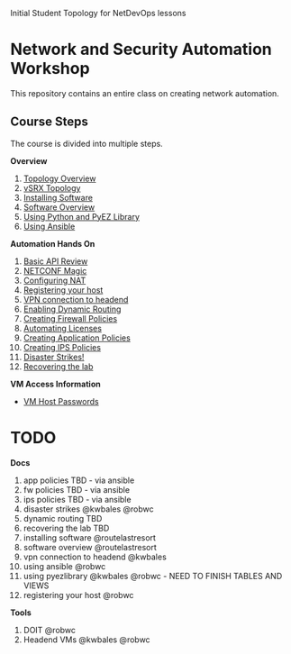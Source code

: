 Initial Student Topology for NetDevOps lessons

Network and Security Automation Workshop
========================================

This repository contains an entire class on creating network automation.

Course Steps
------------

The course is divided into multiple steps.

**Overview**

1.	[Topology Overview](https://github.com/JNPRAutomate/JNPRAutomateDemo-Student/blob/master/docs/topologyoverview.md)
2.	[vSRX Topology](https://github.com/JNPRAutomate/JNPRAutomateDemo-Student/blob/master/docs/vsrxconfiguration.md)
3.	[Installing Software](https://github.com/JNPRAutomate/JNPRAutomateDemo-Student/blob/master/docs/installingsoftware.md)
4.	[Software Overview](https://github.com/JNPRAutomate/JNPRAutomateDemo-Student/blob/master/docs/softwareoverview.md)
5.	[Using Python and PyEZ Library](https://github.com/JNPRAutomate/JNPRAutomateDemo-Student/blob/master/docs/usingpyezlibrary.md)
6.	[Using Ansible](https://github.com/JNPRAutomate/JNPRAutomateDemo-Student/blob/master/docs/usingansible.md)

**Automation Hands On**

1.	[Basic API Review](https://github.com/JNPRAutomate/JNPRAutomateDemo-Student/blob/master/docs/basicapireview.md)
2.	[NETCONF Magic](https://github.com/JNPRAutomate/JNPRAutomateDemo-Student/blob/master/docs/netconfmagic.md)
3.	[Configuring NAT](https://github.com/JNPRAutomate/JNPRAutomateDemo-Student/blob/master/docs/configuringnat.md)
4.	[Registering your host](https://github.com/JNPRAutomate/JNPRAutomateDemo-Student/blob/master/docs/registeringyourhost.md)
5.	[VPN connection to headend](https://github.com/JNPRAutomate/JNPRAutomateDemo-Student/blob/master/docs/vpnconnectiontoheadend.md)
6.	[Enabling Dynamic Routing](https://github.com/JNPRAutomate/JNPRAutomateDemo-Student/blob/master/docs/enablingdynamicrouting.md)
7.	[Creating Firewall Policies](https://github.com/JNPRAutomate/JNPRAutomateDemo-Student/blob/master/docs/creatingfwpolicies.md)
8.	[Automating Licenses](https://github.com/JNPRAutomate/JNPRAutomateDemo-Student/blob/master/docs/automatinglicense.md)
9.	[Creating Application Policies](https://github.com/JNPRAutomate/JNPRAutomateDemo-Student/blob/master/docs/creatingapppolicies.md)
10.	[Creating IPS Policies](https://github.com/JNPRAutomate/JNPRAutomateDemo-Student/blob/master/docs/creatingipspolicies.md)
11.	[Disaster Strikes!](https://github.com/JNPRAutomate/JNPRAutomateDemo-Student/blob/master/docs/disasterstrikes.md)
12.	[Recovering the lab](https://github.com/JNPRAutomate/JNPRAutomateDemo-Student/blob/master/docs/recoveringthelab.md)

**VM Access Information**

-	[VM Host Passwords](https://github.com/JNPRAutomate/JNPRAutomateDemo-Student/blob/master/docs/vmpasswords.md)

TODO
====

**Docs**

1.	app policies TBD - via ansible
2.	fw policies TBD - via ansible
3.	ips policies TBD - via ansible
4.	disaster strikes @kwbales @robwc
5.	dynamic routing TBD
6.	recovering the lab TBD
7.	installing software @routelastresort
8.	software overview @routelastresort
9.	vpn connection to headend @kwbales
10.	using ansible @robwc
11.	using pyezlibrary @kwbales @robwc - NEED TO FINISH TABLES AND VIEWS
12.	registering your host @robwc

**Tools**

1.	DOIT @robwc
2.	Headend VMs @kwbales @robwc
